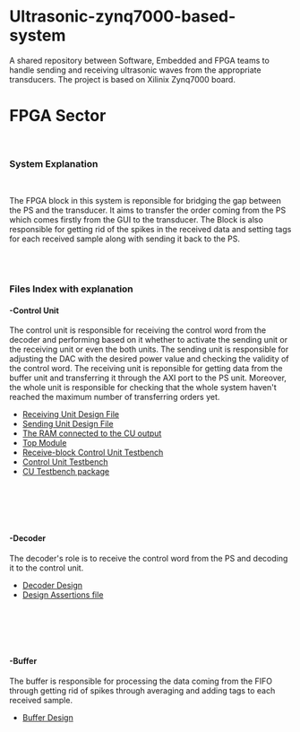 # Ultrasonic-zynq7000-based-system
A shared repository between Software, Embedded and FPGA teams to handle sending and receiving ultrasonic waves from the appropriate transducers. The project is based on Xilinix Zynq7000 board.
<h1>FPGA Sector</h1>
<br/>
<h3>System Explanation</h3>
<br/>
<p>
The FPGA block in this system is reponsible for bridging the gap between the PS and the transducer. It aims to transfer the order coming from the PS which comes firstly from the GUI to the transducer. The Block is also responsible for getting rid of the spikes in the received data and setting tags for each received sample along with sending it back to the PS.
</p>
</br>
</br>
<h3>Files Index with explanation</h3>
<h4>-Control Unit</h4>
<p>The control unit is responsible for receiving the control word from the decoder and performing based on it whether to activate the sending unit or the receiving unit or even the both units. The sending unit is responsible for adjusting the DAC with the desired power value and checking the validity of the control word. The receiving unit is reponsible for getting data from the buffer unit and transferring it through the AXI port to the PS unit. Moreover, the whole unit is responsible for checking that the whole system haven't reached the maximum number of transferring orders yet.</p>
<ul>
  <li><a href="https://github.com/m7md5303/Ultrasonic-zynq7000-based-system/blob/FPGA/Rec_unit.v">Receiving Unit Design File</a></li>
  <li><a href="https://github.com/m7md5303/Ultrasonic-zynq7000-based-system/blob/FPGA/SendingUnit.v">Sending Unit Design File</a></li>
  <li><a href="https://github.com/m7md5303/Ultrasonic-zynq7000-based-system/blob/FPGA/curam.v">The RAM connected to the CU output</a></li>
  <li><a href="https://github.com/m7md5303/Ultrasonic-zynq7000-based-system/blob/FPGA/controlUnit.v">Top Module</a></li>
  <li><a href="https://github.com/m7md5303/Ultrasonic-zynq7000-based-system/blob/FPGA/rectb.sv">Receive-block Control Unit Testbench</a></li>
  <li><a href="https://github.com/m7md5303/Ultrasonic-zynq7000-based-system/blob/FPGA/TB.sv">Control Unit Testbench</a></li>
  <li><a href="https://github.com/m7md5303/Ultrasonic-zynq7000-based-system/blob/FPGA/pack.sv">CU Testbench package</a></li>
</ul>
<br></br>
<br></br>
<h4>-Decoder</h4>
<p>The decoder's role is to receive the control word from the PS and decoding it to the control unit.</p>
<ul>
  <li><a href="https://github.com/m7md5303/Ultrasonic-zynq7000-based-system/blob/FPGA/dec.v">Decoder Design</a></li>
  <li><a href="https://github.com/m7md5303/Ultrasonic-zynq7000-based-system/blob/FPGA/decassert.sv">Design Assertions file</a></li>
</ul>
<br></br>
<br></br>
<h4>-Buffer</h4>
<p>The buffer is responsible for processing the data coming from the FIFO through getting rid of spikes through averaging and adding tags to each received sample.</p>
<ul>
  <li><a href="https://github.com/m7md5303/Ultrasonic-zynq7000-based-system/blob/FPGA/buffer.v">Buffer Design</a></li>
</ul>
